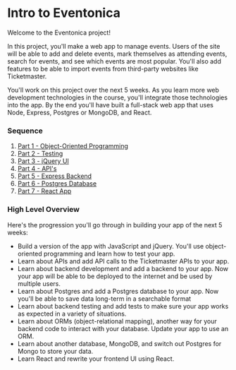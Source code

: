 # Intro to Eventonica

Welcome to the Eventonica project!

In this project, you'll make a web app to manage events. Users of the site will be able to add and delete events, mark themselves as attending events, search for events, and see which events are most popular. You'll also add features to be able to import events from third-party websites like Ticketmaster.

You'll work on this project over the next 5 weeks. As you learn more web development technologies in the course, you'll integrate those technologies into the app. By the end you'll have built a full-stack web app that uses Node, Express, Postgres or MongoDB, and React.


### Sequence

1. [Part 1 - Object-Oriented Programming](./eventonica-part1-objects.md)
1. [Part 2 - Testing](./eventonica-part2-testing.md)
1. [Part 3 - jQuery UI](./eventonica-part3-jquery-ui.md)
1. [Part 4 - API's](./eventonica-part4-apis.md)
1. [Part 5 - Express Backend](./eventonica-part5-express-backend.md)
1. [Part 6 - Postgres Database](./eventonica-part6-postgres.md)</br>
1. [Part 7 - React App](./eventonica-part7-react.md)</br>

### High Level Overview

Here's the progression you'll go through in building your app of the next 5 weeks:
- Build a version of the app with JavaScript and jQuery. You'll use object-oriented programming and learn how to test your app.
- Learn about APIs and add API calls to the Ticketmaster APIs to your app.
- Learn about backend development and add a backend to your app. Now your app will be able to be deployed to the internet and be used by multiple users.
- Learn about Postgres and add a Postgres database to your app. Now you'll be able to save data long-term in a searchable format
- Learn about backend testing and add tests to make sure your app works as expected in a variety of situations.
- Learn about ORMs (object-relational mapping), another way for your backend code to interact with your database. Update your app to use an ORM.
- Learn about another database, MongoDB, and switch out Postgres for Mongo to store your data.
- Learn React and rewrite your frontend UI using React.



